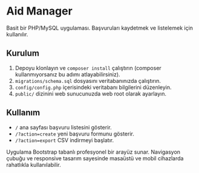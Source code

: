 # Aid Manager

Basit bir PHP/MySQL uygulaması. Başvuruları kaydetmek ve listelemek için kullanılır.

## Kurulum

1. Depoyu klonlayın ve `composer install` çalıştırın (composer kullanmıyorsanız bu adımı atlayabilirsiniz).
2. `migrations/schema.sql` dosyasını veritabanınızda çalıştırın.
3. `config/config.php` içerisindeki veritabanı bilgilerini düzenleyin.
4. `public/` dizinini web sunucunuzda web root olarak ayarlayın.

## Kullanım

- `/` ana sayfası başvuru listesini gösterir.
- `/?action=create` yeni başvuru formunu gösterir.
- `/?action=export` CSV indirmeyi başlatır.

Uygulama Bootstrap tabanlı profesyonel bir arayüz sunar. Navigasyon çubuğu ve responsive tasarım sayesinde masaüstü ve mobil cihazlarda rahatlıkla kullanılabilir.
